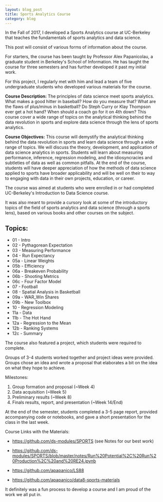 ```yaml
---
layout: blog_post
title: Sports Analytics Course
category: blog
---
```


In the Fall of 2017, I developed a Sports Analytics course at UC-Berkeley that teaches the fundamentals of sports analytics and data science.

This post will consist of various forms of information about the course. 

For starters, the course has been taught by Professor Alex Papanicolau, a graduate student in Berkeley's School of Information. He has taught the course for three semesters and has further developed it past my initial work. 

For this project, I regularly met with him and lead a team of five undergraduate students who developed various materials for the course. 

**Course Description:** The principles of data science meet sports analytics. What makes a good hitter in baseball? How do you measure that? What are the flaws of plus/minus in basketball? Do Steph Curry or Klay Thompson ever get a hot hand? When should a coach go for it on 4th down? This course cover a wide range of topics on the analytical thinking behind the data revolution in sports and explore data science through the lens of sports analytics.

**Course Objectives:** This course will demystify the analytical thinking behind the data revolution in sports and learn data science through a wide range of topics. We will discuss the theory, development, and application of data science analytics in sports. Students will learn about measuring performance, inference, regression modeling, and the idiosyncracies and subtleties of data as well as common pitfalls. At the end of the course, students will have deeper appreciation of how the methods of data science applied to sports have broader applicability and will be well on their to way to engaging with data in their own projects, education, or career.

The course was aimed at students who were enrolled in or had completed UC-Berkeley's Introduction to Data Science course. 

It was also meant to provide a cursory look at some of the introductory topics of the field of sports analytics and data science (through a sports lens), based on various books and other courses on the subject.

## Topics:

* 01 - Intro		
* 02 - Pythagorean Expectation		
* 03 - Measuring Performance		
* 04 - Run Expectancy		
* 05a - Linear Weights		
* 05b - Efficiency		
* 06a - Breakeven Probability		
* 06b - Shooting Metrics		
* 06c - Four Factor Model		
* 07 - Football		
* 08 - Spatial Analysis in Basketball		
* 09a - WAR_Win Shares		
* 09b - New Toolbox		
* 10 - Regression Modeling		
* 11a - Data	
* 11b - The Hot Hand	
* 12a - Regression to the Mean	
* 12b - Ranking Systems
* 12c - Summary

The course also featured a project, which students were required to complete.

Groups of 3-4 students worked together and project ideas were provided. Groups chose an idea and wrote a proposal that elaborates a bit on the idea on what they hope to achieve.
 
Milestones:
1) Group formation and proposal (~Week 4)
2) Data acquisition (~Week 5)
3) Preliminary results (~Week 8)
4) Finals results, report, and presentation (~Week 14/End)
 
At the end of the semester, students completed a 3-5 page report, provided accompanying code or notebooks, and gave a short presentation for the class in the last week.

Course Links with the Materials:

* https://github.com/ds-modules/SPORTS (see Notes for our best work) 

* https://github.com/ds-modules/SPORTS/blob/master/notes/Run%20Potential%2C%20Run%20Production%2C%20and%20RE24.ipynb 

* https://github.com/apapanico/LS88

* https://github.com/apapanico/data8-sports-materials

It definitely was a fun process to develop a course and I am proud of the work we all put in.
